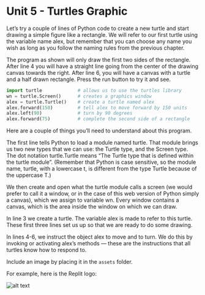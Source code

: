 # Unit 5 - Turtles Graphic  

Let’s try a couple of lines of Python code to create a new turtle and start drawing a simple figure like a rectangle. We will refer to our first turtle using the variable name alex, but remember that you can choose any name you wish as long as you follow the naming rules from the previous chapter.

The program as shown will only draw the first two sides of the rectangle. After line 4 you will have a straight line going from the center of the drawing canvas towards the right. After line 6, you will have a canvas with a turtle and a half drawn rectangle. Press the run button to try it and see.

```python
import turtle             # allows us to use the turtles library
wn = turtle.Screen()      # creates a graphics window
alex = turtle.Turtle()    # create a turtle named alex
alex.forward(150)         # tell alex to move forward by 150 units
alex.left(90)             # turn by 90 degrees
alex.forward(75)          # complete the second side of a rectangle

```


Here are a couple of things you’ll need to understand about this program.

The first line tells Python to load a module named turtle. That module brings us two new types that we can use: the Turtle type, and the Screen type. The dot notation turtle.Turtle means “The Turtle type that is defined within the turtle module”. (Remember that Python is case sensitive, so the module name, turtle, with a lowercase t, is different from the type Turtle because of the uppercase T.)

We then create and open what the turtle module calls a screen (we would prefer to call it a window, or in the case of this web version of Python simply a canvas), which we assign to variable wn. Every window contains a canvas, which is the area inside the window on which we can draw.

In line 3 we create a turtle. The variable alex is made to refer to this turtle. These first three lines set us up so that we are ready to do some drawing.

In lines 4-6, we instruct the object alex to move and to turn. We do this by invoking or activating alex’s methods — these are the instructions that all turtles know how to respond to.



  Include an image by placing it in the `assets` folder.

  For example, here is the Replit logo:

  ![alt text](assets/logo.png)
  
  
